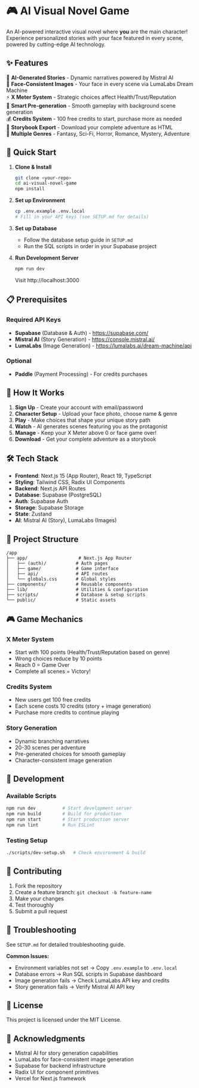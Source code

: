 # 🎮 AI Visual Novel Game

An AI-powered interactive visual novel where **you** are the main character! Experience personalized stories with your face featured in every scene, powered by cutting-edge AI technology.

## ✨ Features

🤖 **AI-Generated Stories** - Dynamic narratives powered by Mistral AI  
📸 **Face-Consistent Images** - Your face in every scene via LumaLabs Dream Machine  
⚡ **X Meter System** - Strategic choices affect Health/Trust/Reputation  
🎯 **Smart Pre-generation** - Smooth gameplay with background scene generation  
💰 **Credits System** - 100 free credits to start, purchase more as needed  
📖 **Storybook Export** - Download your complete adventure as HTML  
🎨 **Multiple Genres** - Fantasy, Sci-Fi, Horror, Romance, Mystery, Adventure  

## 🚀 Quick Start

1. **Clone & Install**
   ```bash
   git clone <your-repo>
   cd ai-visual-novel-game
   npm install
   ```

2. **Set up Environment**
   ```bash
   cp .env.example .env.local
   # Fill in your API keys (see SETUP.md for details)
   ```

3. **Set up Database**
   - Follow the database setup guide in `SETUP.md`
   - Run the SQL scripts in order in your Supabase project

4. **Run Development Server**
   ```bash
   npm run dev
   ```
   
   Visit http://localhost:3000

## 📋 Prerequisites

### Required API Keys
- **Supabase** (Database & Auth) - https://supabase.com/
- **Mistral AI** (Story Generation) - https://console.mistral.ai/
- **LumaLabs** (Image Generation) - https://lumalabs.ai/dream-machine/api

### Optional
- **Paddle** (Payment Processing) - For credits purchases

## 🎯 How It Works

1. **Sign Up** - Create your account with email/password
2. **Character Setup** - Upload your face photo, choose name & genre  
3. **Play** - Make choices that shape your unique story path
4. **Watch** - AI generates scenes featuring you as the protagonist
5. **Manage** - Keep your X Meter above 0 or face game over!
6. **Download** - Get your complete adventure as a storybook

## 🛠️ Tech Stack

- **Frontend**: Next.js 15 (App Router), React 19, TypeScript
- **Styling**: Tailwind CSS, Radix UI Components  
- **Backend**: Next.js API Routes
- **Database**: Supabase (PostgreSQL)
- **Auth**: Supabase Auth
- **Storage**: Supabase Storage  
- **State**: Zustand
- **AI**: Mistral AI (Story), LumaLabs (Images)

## 📁 Project Structure

```
/app
├── app/                   # Next.js App Router
│   ├── (auth)/           # Auth pages
│   ├── game/             # Game interface  
│   ├── api/              # API routes
│   └── globals.css       # Global styles
├── components/           # Reusable components
├── lib/                  # Utilities & configuration
├── scripts/              # Database & setup scripts
└── public/               # Static assets
```

## 🎮 Game Mechanics

### X Meter System
- Start with 100 points (Health/Trust/Reputation based on genre)
- Wrong choices reduce by 10 points
- Reach 0 = Game Over
- Complete all scenes = Victory!

### Credits System  
- New users get 100 free credits
- Each scene costs 10 credits (story + image generation)
- Purchase more credits to continue playing

### Story Generation
- Dynamic branching narratives
- 20-30 scenes per adventure  
- Pre-generated choices for smooth gameplay
- Character-consistent image generation

## 🔧 Development

### Available Scripts
```bash
npm run dev          # Start development server
npm run build        # Build for production
npm run start        # Start production server  
npm run lint         # Run ESLint
```

### Testing Setup
```bash
./scripts/dev-setup.sh   # Check environment & build
```

## 📝 Contributing

1. Fork the repository
2. Create a feature branch: `git checkout -b feature-name`
3. Make your changes
4. Test thoroughly
5. Submit a pull request

## 🐛 Troubleshooting

See `SETUP.md` for detailed troubleshooting guide.

**Common Issues:**
- Environment variables not set → Copy `.env.example` to `.env.local`
- Database errors → Run SQL scripts in Supabase dashboard
- Image generation fails → Check LumaLabs API key and credits
- Story generation fails → Verify Mistral AI API key

## 📄 License

This project is licensed under the MIT License.

## 🙏 Acknowledgments

- Mistral AI for story generation capabilities
- LumaLabs for face-consistent image generation  
- Supabase for backend infrastructure
- Radix UI for component primitives
- Vercel for Next.js framework
